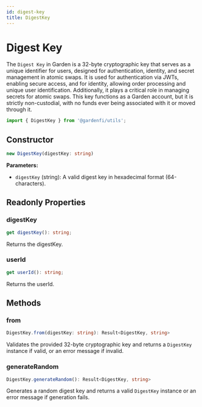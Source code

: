 ```yaml
---
id: digest-key
title: DigestKey
---
```


# Digest Key

The `Digest Key` in Garden is a 32-byte cryptographic key that serves as a unique identifier for users, designed for authentication, identity, and secret management in atomic swaps. It is used for authentication via JWTs, enabling secure access, and for identity, allowing order processing and unique user identification. Additionally, it plays a critical role in managing secrets for atomic swaps. This key functions as a Garden account, but it is strictly non-custodial, with no funds ever being associated with it or moved through it.

```ts
import { DigestKey } from '@gardenfi/utils';
```  

## Constructor

```ts
new DigestKey(digestKey: string)
```

**Parameters:**

- `digestKey` (string): A valid digest key in hexadecimal format (64-characters).

## Readonly Properties

### digestKey
```ts
get digestKey(): string;
```
Returns the digestKey.

### userId
```ts
get userId(): string;
```
Returns the userId.

## Methods

### from
```ts
DigestKey.from(digestKey: string): Result<DigestKey, string>
```
Validates the provided 32-byte cryptographic key and returns a `DigestKey` instance if valid, or an error message if invalid.

### generateRandom
```ts
DigestKey.generateRandom(): Result<DigestKey, string>
```
Generates a random digest key and returns a valid `DigestKey` instance or an error message if generation fails.

